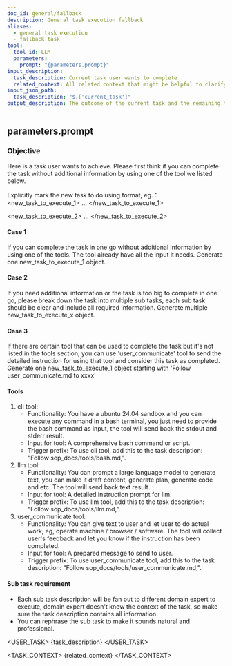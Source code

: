 ```yaml
---
doc_id: general/fallback
description: General task execution fallback
aliases:
  - general task execution
  - fallback task
tool:
  tool_id: LLM
  parameters:
    prompt: "{parameters.prompt}"
input_description:
  task_description: Current task user wants to complete
  related_context: All related context that might be helpful to clarify the task or be used during task execution.
input_json_path:
  task_description: "$.['current_task']"
output_description: The outcome of the current task and the remaining tasks
---
```

## parameters.prompt

### Objective
Here is a task user wants to achieve. Please first think if you can complete the task without additional information by using one of the tool we listed below. 

Explicitly mark the new task to do using format, eg.：
<new_task_to_execute_1>
...
</new_task_to_execute_1>

<new_task_to_execute_2>
...
</new_task_to_execute_2>

#### Case 1
If you can complete the task in one go without additional information by using one of the tools. The tool already have all the input it needs. Generate one new_task_to_execute_1 object.

#### Case 2
If you need additional information or the task is too big to complete in one go, please break down the task into multiple sub tasks, each sub task should be clear and include all required information. Generate multiple new_task_to_execute_x object.

#### Case 3
If there are certain tool that can be used to complete the task but it's not listed in the tools section, you can use 'user_communicate' tool to send the detailed instruction for using that tool and consider this task as completed. Generate one new_task_to_execute_1 object starting with 'Follow user_communicate.md to xxxx'

#### Tools
 1. cli tool: 
    - Functionality: You have a ubuntu 24.04 sandbox and you can execute any command in a bash terminal, you just need to provide the bash command as input, the tool will send back the stdout and stderr result. 
    - Input for tool: A comprehensive bash command or script.
    - Trigger prefix: To use cli tool, add this to the task description: "Follow sop_docs/tools/bash.md,".
 2. llm tool: 
    - Functionality: You can prompt a large language model to generate text, you can make it draft content, generate plan, generate code and etc. The tool will send back text result. 
    - Input for tool: A detailed instruction prompt for llm.
    - Trigger prefix: To use llm tool, add this to the task description: "Follow sop_docs/tools/llm.md,".
 3. user_communicate tool: 
    - Functionality: You can give text to user and let user to do actual work, eg, operate machine / browser / software. The tool will collect user's feedback and let you know if the instruction has been completed. 
    - Input for tool: A prepared message to send to user.
    - Trigger prefix: To use user_communicate tool, add this to the task description: "Follow sop_docs/tools/user_communicate.md,". 

#### Sub task requirement
 - Each sub task description will be fan out to different domain expert to execute, domain expert doesn't know the context of the task, so make sure the task description contains all information.
 - You can rephrase the sub task to make it sounds natural and professional.

<USER_TASK>
{task_description}
</USER_TASK>

<TASK_CONTEXT>
{related_context}
</TASK_CONTEXT>